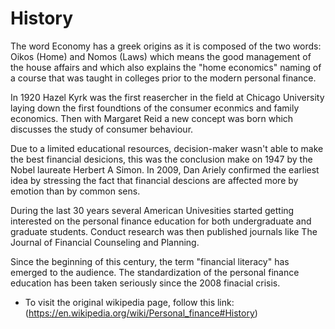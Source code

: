 # History
The word Economy has a greek origins as it is composed of the two words: Oikos (Home) and Nomos (Laws) which means the good management of the house affairs and which also explains the "home economics" naming of a course that was taught in colleges prior to the modern personal finance.

In 1920 Hazel Kyrk was the first reasercher in the field at Chicago University laying down the first foundtions of the consumer econmics and family economics. Then with Margaret Reid a new concept was born which discusses the study of consumer behaviour.

Due to a limited educational resources, decision-maker wasn't able to make the best financial desicions, this was the conclusion make on 1947 by the Nobel laureate Herbert A Simon. In 2009, Dan Ariely confirmed the earliest idea by stressing the fact that financial descions are affected more by emotion than by common sens.

During the last 30 years several American Univesities started getting interested on the personal finance education for both undergraduate and graduate students. Conduct research was then published journals like The Journal of Financial Counseling and Planning. 

Since the beginning of this century, the term "financial literacy" has emerged to the audience. The standardization of the personal finance education has been taken seriously since the 2008 finacial crisis.


- To visit the original wikipedia page, follow this link: (https://en.wikipedia.org/wiki/Personal_finance#History)
